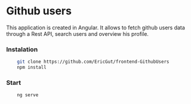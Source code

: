 # Github users

This application is created in Angular. It allows to fetch github users data through a Rest API,
search users and overview his profile.

### Instalation

```bash
    git clone https://github.com/EricGut/frontend-GithubUsers
    npm install
```

### Start

```bash
    ng serve
```
